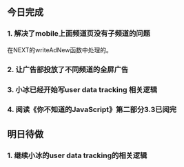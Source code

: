 ## 今日完成
### 1. 解决了mobile上面频道页没有子频道的问题

在NEXT的writeAdNew函数中处理的。

### 2. 让广告部投放了不同频道的全屏广告


### 3. 小冰已经开始写user data tracking 相关逻辑

### 4. 阅读《你不知道的JavaScript》第二部分3.3已阅完

## 明日待做
### 1. 继续小冰的user data tracking的相关逻辑